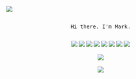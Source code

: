 ![](https://markpersonal.oss-us-east-1.aliyuncs.com/pic/NoCodeRightNow.png)


<p align="center">
  <br>
  <samp>Hi there. I'm Mark.<br>
  <br>
</p>
 
 
<div align=center>
  <img src="https://img.shields.io/badge/-Python-black?style=flat&logo=python&logoColor=white&link=https://github.com/hritik5102"/>
  <img src="https://img.shields.io/badge/Java-black?style=flat&logo=java&logoColor=white&link=https://github.com/hritik5102"/>
  <img src="https://img.shields.io/badge/JavaScript-black?style=flat&logo=javascript&logoColor=white&link=https://github.com/hritik5102"/>
  <img src="https://img.shields.io/badge/HTML5-black?style=flat&logo=html5&logoColor=white&link=https://github.com/hritik5102"/>
  <img src="https://img.shields.io/badge/CSS3-black?style=flat&logo=css3&logoColor=white&link=https://github.com/hritik5102"/>
  <img src="https://img.shields.io/badge/MYsql-black?style=flat&logo=java&logoColor=white&link=https://github.com/hritik5102"/>
  <img src="https://img.shields.io/badge/SpringBoot-black?style=flat&logo=spring&logoColor=white&link=https://github.com/hritik5102"/>
  <img src="https://img.shields.io/badge/MySQL-black?style=flat&logo=mysql&logoColor=white&link=https://github.com/hritik5102"/>
</div>

<div align=center>
  <br>
  <img src="https://github-readme-stats.vercel.app/api?username=MarkRushB&theme=dark&title_color=FFD700"/>
  <br>
</div>

<div align=center>
  <br>
  <img src="https://github-readme-stats.vercel.app/api/top-langs/?username=MarkRushB&layout=compact&hide=html,jupyter Notebook&theme=dark"/>
  <br>
</div>
